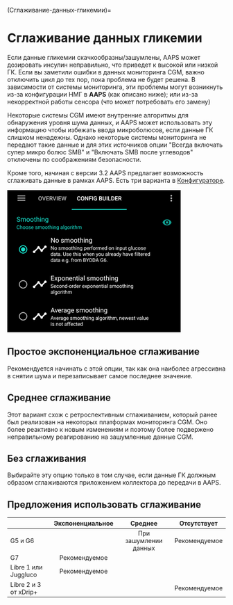 (Сглаживание-данных-гликемии)=

# Сглаживание данных гликемии

Если данные гликемии скачкообразны/зашумлены, AAPS может дозировать инсулин неправильно, что приведет к высокой или низкой ГК. Если вы заметили ошибки в данных мониторинга CGM, важно отключить цикл до тех пор, пока проблема не будет решена. В зависимости от системы мониторинга, эти проблемы могут возникнуть из-за конфигурации НМГ в **AAPS** (как описано ниже); или из-за некорректной работы сенсора (что может потребовать его замену)

Некоторые системы CGM имеют внутренние алгоритмы для обнаружения уровня шума данных, и AAPS может использовать эту информацию чтобы избежать ввода микроболюсов, если данные ГК слишком ненадежны. Однако некоторые системы мониторинга не передают такие данные и для этих источников опции "Всегда включать супер микро болюс SMB" и "Включать SMB после углеводов" отключены по соображениям безопасности.

Кроме того, начиная с версии 3.2 AAPS предлагает возможность сглаживать данные в рамках AAPS. Есть три варианта в [Конфигураторе](../Configuration/Config-Builder.md).

![Сглаживание](../images/ConfBuild_Smoothing.png)

## Простое экспоненциальное сглаживание

Рекомендуется начинать с этой опции, так как она наиболее агрессивна в снятии шума и перезаписывает самое последнее значение.

## Среднее сглаживание

Этот вариант схож с ретроспективным сглаживанием, который ранее был реализован на некоторых платформах мониторинга CGM. Оно более реактивно к новым изменениям и поэтому более подвержено неправильному реагированию на зашумленные данные CGM.

## Без сглаживания

Выбирайте эту опцию только в том случае, если данные ГК должным образом сглаживаются приложением коллектора до передачи в AAPS.

## Предложения использовать сглаживание

|                       | Экспоненциальное |        Среднее        |  Отсутствует  |
| --------------------- | :--------------: | :-------------------: | :-----------: |
| G5 и G6               |                  | При зашумлении данных | Рекомендуемое |
| G7                    |   Рекомендуемое  |                       |               |
| Libre 1 или Juggluco  |   Рекомендуемое  |                       |               |
| Libre 2 и 3 от xDrip+ |                  |                       | Рекомендуемое |
